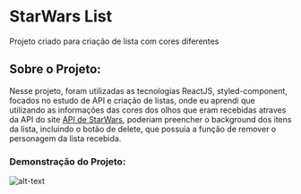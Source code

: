 # StarWars List

Projeto criado para criação de lista com cores diferentes


## Sobre o Projeto:

Nesse projeto, foram utilizadas as tecnologias ReactJS, styled-component, focados no estudo de API e criação de listas, onde eu aprendi que utilizando as informações das cores dos olhos que eram recebidas atraves da API do  site [API de StarWars](https://swapi.dev/api/people/), poderiam preencher o background dos itens da lista, incluindo o botão de delete, que possuia a função de remover o personagem da lista recebida. 

### Demonstração do Projeto:

![alt-text](https://imgur.com/5xeN2q7)
